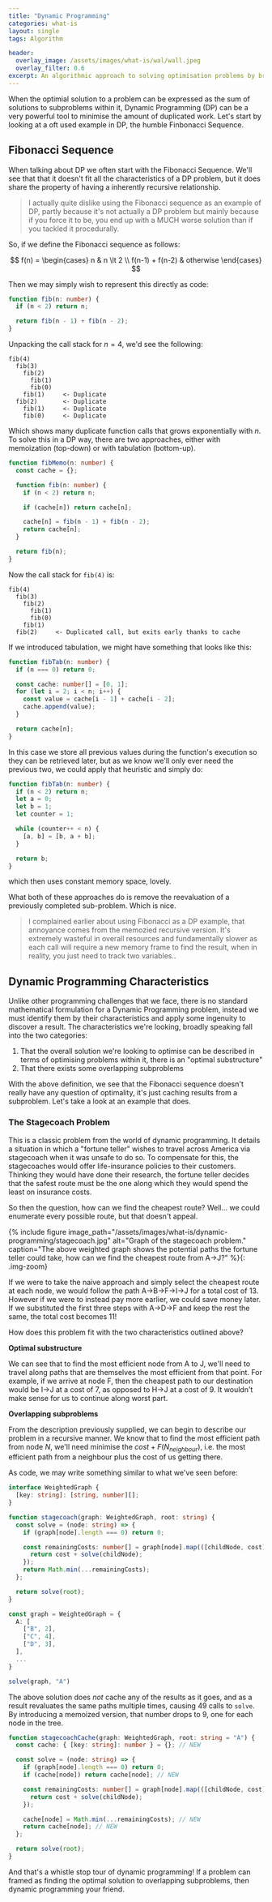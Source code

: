 ```yaml
---
title: "Dynamic Programming"
categories: what-is
layout: single
tags: Algorithm

header:
  overlay_image: /assets/images/what-is/wal/wall.jpeg
  overlay_filter: 0.6
excerpt: An algorithmic approach to solving optimisation problems by breaking them into small subproblems and solving those first.
---
```


When the optimial solution to a problem can be expressed as the sum of solutions to subproblems within it, Dynamic Programming (DP) can be a very powerful tool to minimise the amount of duplicated work. Let's start by looking at a oft used example in DP, the humble Finbonacci Sequence.

## Fibonacci Sequence

When talking about DP we often start with the Fibonacci Sequence. We'll see that that it doesn't fit all the characteristics of a DP problem, but it does share the property of having a inherently recursive relationship.

> I actually quite dislike using the Fibonacci sequence as an example of DP, partly because it's not actually a DP problem but mainly because if you force it to be, you end up with a MUCH worse solution than if you tackled it procedurally.

So, if we define the Fibonacci sequence as follows:

$$ f(n) = \begin{cases} n & n \lt 2 \\ f(n-1) + f(n-2) & otherwise \end{cases} $$

Then we may simply wish to represent this directly as code:

```typescript
function fib(n: number) {
  if (n < 2) return n;

  return fib(n - 1) + fib(n - 2);
}
```

Unpacking the call stack for $n=4$, we'd see the following:

```
fib(4)
  fib(3)
    fib(2)
      fib(1)
      fib(0)
    fib(1)     <- Duplicate
  fib(2)       <- Duplicate
    fib(1)     <- Duplicate
    fib(0)     <- Duplicate
```

Which shows many duplicate function calls that grows exponentially with $n$. To solve this in a DP way, there are two approaches, either with memoization (top-down) or with tabulation (bottom-up).

```typescript
function fibMemo(n: number) {
  const cache = {};

  function fib(n: number) {
    if (n < 2) return n;

    if (cache[n]) return cache[n];

    cache[n] = fib(n - 1) + fib(n - 2);
    return cache[n];
  }

  return fib(n);
}
```

Now the call stack for `fib(4)` is:

```
fib(4)
  fib(3)
    fib(2)
      fib(1)
      fib(0)
    fib(1)
  fib(2)     <- Duplicated call, but exits early thanks to cache
```

If we introduced tabulation, we might have something that looks like this:

```typescript
function fibTab(n: number) {
  if (n === 0) return 0;

  const cache: number[] = [0, 1];
  for (let i = 2; i < n; i++) {
    const value = cache[i - 1] + cache[i - 2];
    cache.append(value);
  }

  return cache[n];
}
```

In this case we store all previous values during the function's execution so they can be retrieved later, but as we know we'll only ever need the previous two, we could apply that heuristic and simply do:

```typescript
function fibTab(n: number) {
  if (n < 2) return n;
  let a = 0;
  let b = 1;
  let counter = 1;

  while (counter++ < n) {
    [a, b] = [b, a + b];
  }

  return b;
}
```

which then uses constant memory space, lovely.

What both of these approaches do is remove the reevaluation of a previously completed sub-problem. Which is nice.

> I complained earlier about using Fibonacci as a DP example, that annoyance comes from the memozied recursive version. It's extremely wasteful in overall resources and fundamentally slower as each call will require a new memory frame to find the result, when in reality, you just need to track two variables..

## Dynamic Programming Characteristics

Unlike other programming challenges that we face, there is no standard mathematical formulation for a Dynamic Programming problem, instead we must identify them by their characteristics and apply some ingenuity to discover a result. The characteristics we're looking, broadly speaking fall into the two categories:

1. That the overall solution we're looking to optimise can be described in terms of optimising problems within it, there is an "optimal substructure"
2. That there exists some overlapping subproblems

With the above definition, we see that the Fibonacci sequence doesn't really have any question of optimality, it's just caching results from a subproblem. Let's take a look at an example that does.

### The Stagecoach Problem

This is a classic problem from the world of dynamic programming. It details a situation in which a "fortune teller" wishes to travel across America via stagecoach when it was unsafe to do so. To compensate for this, the stagecoaches would offer life-insurance policies to their customers. Thinking they would have done their research, the fortune teller decides that the safest route must be the one along which they would spend the least on insurance costs.

So then the question, how can we find the cheapest route? Well... we could enumerate every possible route, but that doesn't appeal.

{% include figure image_path="/assets/images/what-is/dynamic-programming/stagecoach.jpg" alt="Graph of the stagecoach problem." caption="The above weighted graph shows the potential paths the fortune teller could take, how can we find the cheapest route from A→J?" %}{: .img-zoom}

If we were to take the naive approach and simply select the cheapest route at each node, we would follow the path A→B→F→I→J for a total cost of 13. However if we were to instead pay more earlier, we could save money later. If we substituted the first three steps with A→D→F and keep the rest the same, the total cost becomes 11!

How does this problem fit with the two characteristics outlined above?

**Optimal substructure**

We can see that to find the most efficient node from A to J, we'll need to travel along paths that are themselves the most efficient from that point. For example, if we arrive at node F, then the cheapest path to our destination would be I→J at a cost of 7, as opposed to H→J at a cost of 9. It wouldn't make sense for us to continue along worst part.

**Overlapping subproblems**

From the description previously supplied, we can begin to describe our problem in a recursive manner. We know that to find the most efficient path from node $N$, we'll need minimise the $cost + F(N_{neighbour})$, i.e. the most efficient path from a neighbour plus the cost of us getting there.

As code, we may write something similar to what we've seen before:

```typescript
interface WeightedGraph {
  [key: string]: [string, number][];
}

function stagecoach(graph: WeightedGraph, root: string) {
  const solve = (node: string) => {
    if (graph[node].length === 0) return 0;

    const remainingCosts: number[] = graph[node].map(([childNode, cost]) => {
      return cost + solve(childNode);
    });
    return Math.min(...remainingCosts);
  };

  return solve(root);
}

const graph = WeightedGraph = {
  A: [
    ["B", 2],
    ["C", 4],
    ["D", 3],
  ],
  ...
}

solve(graph, "A")
```

The above solution does _not_ cache any of the results as it goes, and as a result revaluates the same paths multiple times, causing 49 calls to `solve`. By introducing a memoized version, that number drops to 9, one for each node in the tree.

```typescript
function stagecoachCache(graph: WeightedGraph, root: string = "A") {
  const cache: { [key: string]: number } = {}; // NEW

  const solve = (node: string) => {
    if (graph[node].length === 0) return 0;
    if (cache[node]) return cache[node]; // NEW

    const remainingCosts: number[] = graph[node].map(([childNode, cost]) => {
      return cost + solve(childNode);
    });

    cache[node] = Math.min(...remainingCosts); // NEW
    return cache[node]; // NEW
  };

  return solve(root);
}
```

And that's a whistle stop tour of dynamic programming! If a problem can framed as finding the optimal solution to overlapping subproblems, then dynamic programming your friend.

<script type="text/x-mathjax-config">
MathJax.Hub.Config({
  tex2jax: {
    inlineMath: [['$','$'], ['\\(','\\)']],
    processEscapes: true
  }
});
</script>
<script src="https://cdnjs.cloudflare.com/ajax/libs/mathjax/2.7.0/MathJax.js?config=TeX-AMS-MML_HTMLorMML" type="text/javascript"></script>
